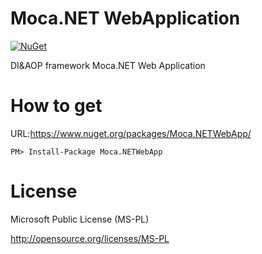 # Moca.NET WebApplication

[![NuGet](https://img.shields.io/nuget/v/Moca.NETWebApp.svg)](https://www.nuget.org/packages/Moca.NETWebApp/)

DI&amp;AOP framework Moca.NET Web Application

How to get
==========

URL:https://www.nuget.org/packages/Moca.NETWebApp/
```
PM> Install-Package Moca.NETWebApp
```


License
=======

Microsoft Public License (MS-PL)

http://opensource.org/licenses/MS-PL
